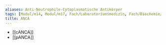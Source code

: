 ```yaml
---
aliases: Anti-Neutrophile-Cytoplasmatische Antikörper
tags: [Modul/m14, Modul/m17, Fach/Laboratoriumsmedizin, Fach/Biochemie/Molekül/Antikörper, Fach/Rheumatologie]
title: ANCA
---
```

- [[cANCA]]
- [[pANCA]]